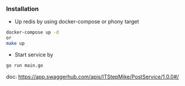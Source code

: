 ### Installation
- Up redis by using docker-compose or phony target
```sh
docker-compose up -d
or
make up
```

- Start service by
```sh
go run main.go
```

doc:
https://app.swaggerhub.com/apis/ITStepMike/PostService/1.0.0#/
